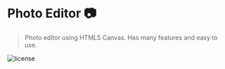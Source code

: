 # Photo Editor 📷</br>
> Photo editor using HTML5 Canvas. Has many features and easy to use. </br>

![license](https://img.shields.io/github/license/stormtrooper01/photoeditor.svg)
